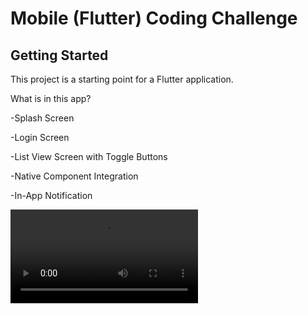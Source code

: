 # Mobile (Flutter) Coding Challenge

## Getting Started

This project is a starting point for a Flutter application.

What is in this app?<br />

-Splash Screen <br />

-Login Screen <br />

-List View Screen with Toggle Buttons<br />

-Native Component Integration<br />

-In-App Notification<br />



<video src="[https://user-images.githubusercontent.com/aaa.mp4](https://github.com/NilayDev/FlutterTestTask/blob/main/assets/video/test%20video.mp4)"></video>

